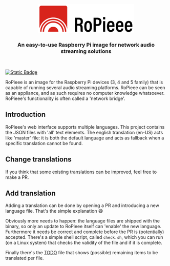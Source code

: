 <p align="center">
<img src="https://github.com/RoPieee/RoPieee/blob/main/docs/images/logo.png" width="300" title="RoPieee logo">
</p>
<h3 align="center">An easy-to-use Raspberry Pi image for network audio streaming solutions</h3>
<br/>

[![Static Badge](https://img.shields.io/badge/Download%20the%20latest%20release-2025.08.2-blue)](/docs/CHANGELOG.md#2025.08.2)

RoPieee is an image for the Raspberry Pi devices (3, 4 and 5 family) that is capable of running several audio streaming platforms. RoPieee can be seen as an appliance, and as such requires no computer knowledge whatsoever. RoPieee's functionality is often called a 'network bridge'.

## Introduction

RoPieee's web interface supports multiple languages. This project contains the JSON files with 'all' text elements. The english translation (en-US) acts like 'master' file: it is both the default language and acts as fallback when a specific translation cannot be found. 

## Change translations

If you think that some existing translations can be improved, feel free to make a PR.

## Add translation

Adding a translation can be done by opening a PR and introducing a new language file. That's the simple explanation 😅 

Obviously more needs to happen: the language files are shipped with the binary, so only an update to RoPieee itself can 'enable' the new language. Furthermore it needs be correct and complete before the PR is (potentially) accepted. There's a simple shell script, called `check.sh`, which you can run (on a Linux system) that checks the validity of the file and if it is complete.

Finally there's the [TODO](TODO.md) file that shows (possible) remaining items to be translated per file.
